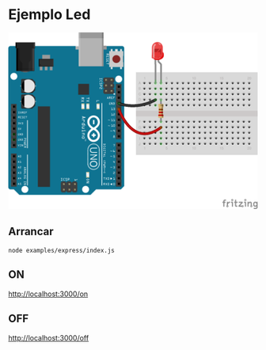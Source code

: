 # Ejemplo Led

![Image boards](https://github.com/jerosoler/MasterClass-Javascript-IOT/blob/master/docs/led.png)

## Arrancar
```
node examples/express/index.js
```

## ON
[http://localhost:3000/on](http://localhost:3000/on)

## OFF
[http://localhost:3000/off](http://localhost:3000/on)
